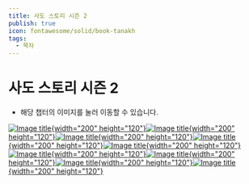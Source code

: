 ```yaml
---
title: 사도 스토리 시즌 2
publish: true
icon: fontawesome/solid/book-tanakh
tags:
  - 목차
---
```

# 사도 스토리 시즌 2

+ 해당 챕터의 이미지를 눌러 이동할 수 있습니다.

[![Image title](https://vitamink1.github.io/mkdocs-test/assets/characterstory/Character_Guin_Story_1.png){width="200" height="120"}](../s2_sado/guin.md)[![Image title](https://vitamink1.github.io/mkdocs-test/assets/characterstory/Character_Polan_Story_1.png){width="200" height="120"}](../s2_sado/polan.md)[![Image title](https://vitamink1.github.io/mkdocs-test/assets/characterstory/Character_Suro_Story_1.png){width="200" height="120"}](../s2_sado/suro.md)[![Image title](https://vitamink1.github.io/mkdocs-test/assets/characterstory/Character_Opal_Story_1.png){width="200" height="120"}](../s2_sado/opal.md)[![Image title](https://vitamink1.github.io/mkdocs-test/assets/characterstory/Character_MayoCool_Story_1.png){width="200" height="120"}](../s2_sado/mayocool.md)[![Image title](https://vitamink1.github.io/mkdocs-test/assets/characterstory/Character_SpeakiMaid_Story_1.png){width="200" height="120"}](../s2_sado/speakimaid.md)[![Image title](https://vitamink1.github.io/mkdocs-test/assets/characterstory/Character_DianaYester_Story_1.png){width="200" height="120"}](../s2_sado/dianayester.md)[![Image title](https://vitamink1.github.io/mkdocs-test/assets/characterstory/Character_Scizor_Story_1.png){width="200" height="120"}](../s2_sado/scizor.md)[![Image title](https://vitamink1.github.io/mkdocs-test/assets/characterstory/Character_Kathy_Story_1.png){width="200" height="120"}](../s2_sado/etc.md)